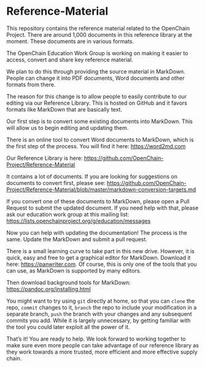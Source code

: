 # Reference-Material
This repository contains the reference material related to the OpenChain Project. There are around 1,000 documents in this reference library at the moment. These documents are in various formats.

The OpenChain Education Work Group is working on making it easier to access, convert and share key reference material.

We plan to do this through providing the source material in MarkDown. People can change it into PDF documents, Word documents and other formats from there.

The reason for this change is to allow people to easily contribute to our editing via our Reference Library. This is hosted on GitHub and it favors formats like MarkDown that are basically text.

Our first step is to convert some existing documents into MarkDown. This will allow us to begin editing and updating them.

There is an online tool to convert Word documents to MarkDown, which is the first step of the process. You will find it here:
<https://word2md.com>

Our Reference Library is here:
<https://github.com/OpenChain-Project/Reference-Material>

It contains a lot of documents. If you are looking for suggestions on documents to convert first, please see:
https://github.com/OpenChain-Project/Reference-Material/blob/master/markdown-conversion-targets.md

If you convert one of these documents to MarkDown, please open a Pull Request to submit the updated document. If you need help with that, please ask our education work group at this mailing list:
<https://lists.openchainproject.org/g/education/messages>

Now you can help with updating the documentation! The process is the same. Update the MarkDown and submit a pull request.

There is a small learning curve to take part in this new drive. However, it is quick, easy and free to get a graphical editor for MarkDown. Download it here:
<https://panwriter.com>. Of course, this is only one of the tools that you can use, as MarkDown is supported by many editors.

Then download background tools for MarkDown:
<https://pandoc.org/installing.html>

You might want to try using `git` directly at home, so that you can `clone` the repo, `commit` changes to it, `branch` the repo to include your modification in a separate branch, `push` the branch with your changes and any subsequent commits you add. While it is largely unnecessary, by getting familiar with the tool you could later exploit all the power of it.

That’s it! You are ready to help. We look forward to working together to make sure even more people can take advantage of our reference library as they work towards a more trusted, more efficient and more effective supply chain.
